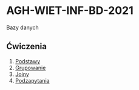 # AGH-WIET-INF-BD-2021
Bazy danych

## Ćwiczenia
1. [Podstawy](https://github.com/proman3419/AGH-WIET-INF-BD-2021/tree/master/1)
2. [Grupowanie](https://github.com/proman3419/AGH-WIET-INF-BD-2021/tree/master/2)
3. [Joiny](https://github.com/proman3419/AGH-WIET-INF-BD-2021/tree/master/3)
4. [Podzapytania](https://github.com/proman3419/AGH-WIET-INF-BD-2021/tree/master/4)
